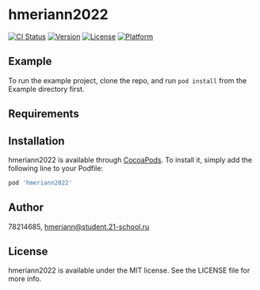 # hmeriann2022

[![CI Status](https://img.shields.io/travis/78214685/hmeriann2022.svg?style=flat)](https://travis-ci.org/78214685/hmeriann2022)
[![Version](https://img.shields.io/cocoapods/v/hmeriann2022.svg?style=flat)](https://cocoapods.org/pods/hmeriann2022)
[![License](https://img.shields.io/cocoapods/l/hmeriann2022.svg?style=flat)](https://cocoapods.org/pods/hmeriann2022)
[![Platform](https://img.shields.io/cocoapods/p/hmeriann2022.svg?style=flat)](https://cocoapods.org/pods/hmeriann2022)

## Example

To run the example project, clone the repo, and run `pod install` from the Example directory first.

## Requirements

## Installation

hmeriann2022 is available through [CocoaPods](https://cocoapods.org). To install
it, simply add the following line to your Podfile:

```ruby
pod 'hmeriann2022'
```

## Author

78214685, hmeriann@student.21-school.ru

## License

hmeriann2022 is available under the MIT license. See the LICENSE file for more info.

